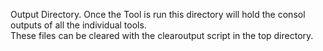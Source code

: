 Output Directory. Once the Tool is run this directory will hold the consol outputs of all the individual tools.  
These files can be cleared with the clearoutput script in the top directory.  
